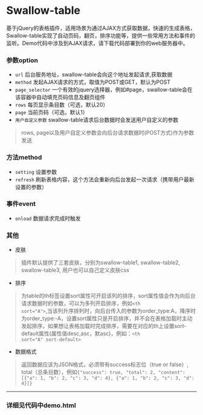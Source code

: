 # Swallow-table

基于jQuery的表格插件，适用场景为通过AJAX方式获取数据，快速的生成表格，Swallow-table实现了自动页码，翻页，排序功能等，提供一些常用方法和事件的监听。Demo代码中涉及到AJAX请求，请下载代码部署到你的web服务器中。

### 参数option

*   <code>url</code> 后台服务地址，swallow-table会向这个地址发起请求,获取数据
*   <code>method</code> 发起AJAX请求的方式，取值为POST或GET，默认为POST
*   <code>page_selector</code> 一个有效的jquery选择器，例如#page，swallow-table会在该容器中自动填充页码信息及翻页组件
*   <code>rows</code> 每页显示条目数（可选，默认20）
*   <code>page</code> 当前页码（可选，默认1）
*   <code>用户自定义参数</code> swallow-table请求后台数据时会发送用户自定义的参数

> rows, page以及用户自定义参数会向后台请求数据时(POST方式)作为参数发送

### 方法method

*   <code>setting</code> 设置参数
*   <code>refresh</code> 刷新表格内容，这个方法会重新向后台发起一次请求（携带用户最新设置的参数）

### 事件event

*   <code>onload</code> 数据请求完成时触发

### 其他

*   皮肤
> 插件默认提供了三套皮肤，分别为swallow-table1, swallow-table2, swallow-table3, 用户也可以自己定义皮肤css

*   排序
> 为table的th标签设置sort属性可开启该列的排序，sort属性值会作为向后台请求数据时的参数，可以为多列开启排序，例如<code>&lt;th sort="A"&gt;</code>,当该列升序排列时，向后台传入的参数为order_type:A，降序时为order_type:-A，设置sort属性只是开启排序，并不会在表格加载时主动发起排序，如果想让表格加载时完成排序，需要在对应的th上设置sort-default属性(属性值desc,asc，默asc)，例如：<code>&lt;th sort="A" sort-default&gt;</code>

*   数据格式
> 返回数据应该为JSON格式，必须带有success标志位（true or false）, total（总条目数），例如<code>{"success": true, "total": 2, "content": [{"a": 1, "b": 2, "c": 3, "d": 4}, {"a": 1, "b": 2, "c": 3, "d": 4}]}</code>

---------------------------------------

### 详细见代码中demo.html

